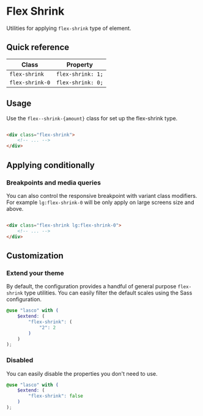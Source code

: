 # Flex Shrink

Utilities for applying `flex-shrink` type of element.

## Quick reference

| Class           | Property          |
|-----------------|-------------------|
| `flex-shrink`   | `flex-shrink: 1;` |
| `flex-shrink-0` | `flex-shrink: 0;` |

## Usage

Use the `flex--shrink-{amount}` class for set up the flex-shrink type.

```html

<div class="flex-shrink">
    <!-- ... -->
</div>
```

## Applying conditionally

### Breakpoints and media queries

You can also control the responsive breakpoint with variant class modifiers. For example `lg:flex-shrink-0` will be only
apply on large screens size and above.

```html

<div class="flex-shrink lg:flex-shrink-0">
    <!-- ... -->
</div>
```

## Customization

### Extend your theme

By default, the configuration provides a handful of general purpose `flex-shrink` type utilities. You can easily filter
the default scales using the Sass configuration.

```scss
@use "lasco" with (
    $extend: (
        "flex-shrink": (
            "2": 2
        )
    )
);
```

### Disabled

You can easily disable the properties you don't need to use.

```scss
@use "lasco" with (
    $extend: (
        "flex-shrink": false
    )
);
```
